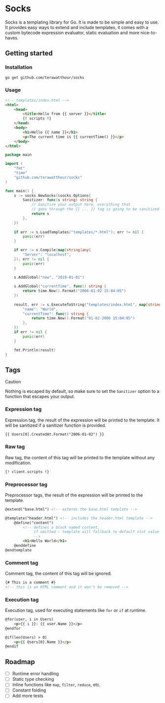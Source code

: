 # Socks

Socks is a templating library for Go. It is made to be simple
and easy to use. It provides easy ways to extend and include
templates, it comes with a custom bytecode expression evaluator, 
static evaluation and more nice-to-haves. 

## Getting started

### Installation
```bash
go get github.com/terawatthour/socks
```

### Usage
```html
<!-- templates/index.html -->
<html>
    <head>
        <title>Hello from {{ server }}</title>
        {! scripts !}
    </head>
    <body>
        <h1>Hello {{ name }}</h1>
        <p>The current time is {{ currentTime() }}</p>
    </body>
</html>
```

```go
package main

import (
    "fmt"
    "time"
    "github.com/terawatthour/socks"
)

func main() {
    s := socks.NewSocks(&socks.Options{
        Sanitizer: func(s string) string {
            // Sanitize your output here, everything that
            // goes through the {{ ... }} tag is going to be sanitized 
            return s
        },
    })
	
    if err := s.LoadTemplates("templates/*.html"); err != nil {
        panic(err)
    }

    if err := s.Compile(map[string]any{
        "Server": "localhost",
    }); err != nil {
        panic(err)
    }

    s.AddGlobal("now", "2019-01-01")
	
    s.AddGlobal("currentTime", func() string {
        return time.Now().Format("2006-01-02 15:04:05")
    })
	
    result, err := s.ExecuteToString("templates/index.html", map[string]any{
        "name": "World",
        "currentTime": func() string {
            return time.Now().Format("01-02-2006 15:04:05")
        },
    })
    if err != nil {
        panic(err)
    }

    fmt.Println(result)
}
```

## Tags

> [!CAUTION]
> Nothing is escaped by default, so make sure to set the 
> `Sanitizer` option to a function that escapes your output.

### Expression tag
Expression tag, the result of the expression will be printed to the template.
It will be sanitized if a sanitizer function is provided.
```html
{{ Users[0].CreatedAt.Format("2006-01-02") }}
```

### Raw tag
Raw tag, the content of this tag will be printed to the template without any modification.
```html
{! client.scripts !}
```

### Preprocessor tag
Preprocessor tags, the result of the expression will be printed to the template.
```html
@extend("base.html") <!-- extends the base.html template -->
```
```html
@template("header.html") <!-- includes the header.html template -->
    @define("content")
        <!-- defines a block named content, 
             if omitted – template will fallback to default slot value 
             -->
        <h1>Hello World</h1>
    @enddefine
@endtemplate
```

### Comment tag
Comment tag, the content of this tag will be ignored.
```html
{# This is a comment #}
<!-- this is an HTML comment and it won't be removed -->
```

### Execution tag
Execution tag, used for executing statements like `for` or `if` at runtime.
```html
@for(user, i in Users)
    <p>{{ i }}: {{ user.Name }}</p>
@endfor
```
```html
@if(len(Users) > 0)
    <p>{{ Users[0].Name }}</p>
@endif
```

## Roadmap
- [ ] Runtime error handling
- [ ] Static type checking
- [ ] Inline functions like `map`, `filter`, `reduce`, etc.
- [ ] Constant folding 
- [ ] Add more tests

